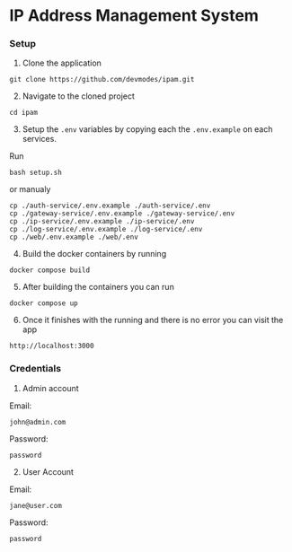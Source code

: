 # IP Address Management System

### Setup

1. Clone the application

```
git clone https://github.com/devmodes/ipam.git
```

2. Navigate to the cloned project

```
cd ipam
```

3. Setup the `.env` variables by copying each the `.env.example` on each services.

Run
```
bash setup.sh
```
  or manualy
```
cp ./auth-service/.env.example ./auth-service/.env
cp ./gateway-service/.env.example ./gateway-service/.env
cp ./ip-service/.env.example ./ip-service/.env
cp ./log-service/.env.example ./log-service/.env
cp ./web/.env.example ./web/.env
```

4. Build the docker containers by running
```
docker compose build
```

5. After building the containers you can run
```
docker compose up
```

6. Once it finishes with the running and there is no error you can visit the app
```
http://localhost:3000
```

### Credentials

1. Admin account

Email:
```
john@admin.com
```
Password:
```
password
```

2. User Account

Email:
```
jane@user.com
```
Password:
```
password
```
